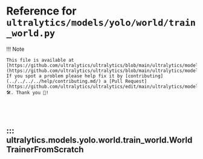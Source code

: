 # Reference for `ultralytics/models/yolo/world/train_world.py`

!!! Note

    This file is available at [https://github.com/ultralytics/ultralytics/blob/main/ultralytics/models/yolo/world/train_world.py](https://github.com/ultralytics/ultralytics/blob/main/ultralytics/models/yolo/world/train_world.py). If you spot a problem please help fix it by [contributing](../../../../help/contributing.md/) a [Pull Request](https://github.com/ultralytics/ultralytics/edit/main/ultralytics/models/yolo/world/train_world.py) 🛠️. Thank you 🙏!

<br><br>

## ::: ultralytics.models.yolo.world.train_world.WorldTrainerFromScratch

<br><br>
